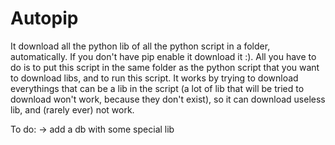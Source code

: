 # Autopip
It download all the python lib of all the python script in a folder, automatically. If you don't have pip enable it download it :).
All you have to do is to put this script in the same folder as the python script that you want to download libs, and to run this script.
It works by trying to download everythings that can be a lib in the script (a lot of lib that will be tried to download won't work, because they don't exist), so it can download useless lib, and (rarely ever) not work.


To do:
-> add a db with some special lib
